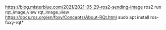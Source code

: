 https://blog.misterblue.com/2021/2021-05-29-ros2-sending-image
ros2 run rqt_image_view rqt_image_view
https://docs.ros.org/en/foxy/Concepts/About-RQt.html
sudo apt install ros-foxy-rqt*

